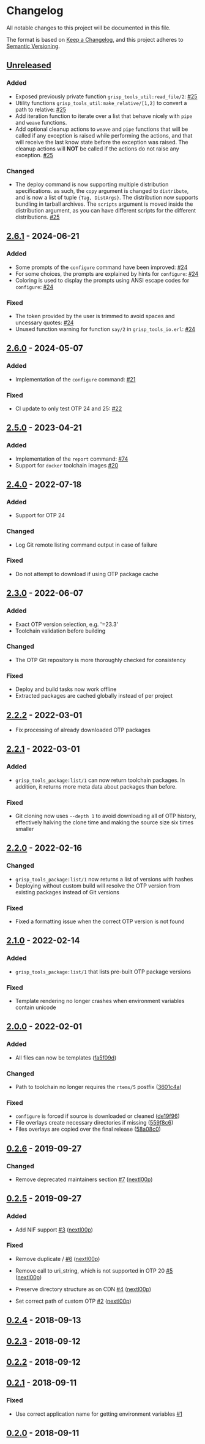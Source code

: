 # Changelog

All notable changes to this project will be documented in this file.

The format is based on [Keep a Changelog](https://keepachangelog.com/en/1.0.0/),
and this project adheres to
[Semantic Versioning](https://semver.org/spec/v2.0.0.html).

## [Unreleased]

### Added

- Exposed previously private function `grisp_tools_util:read_file/2`: [#25](https://github.com/grisp/grisp_tools/pull/25)
- Utility functions `grisp_tools_util:make_relative/[1,2]` to convert a path to
  relative: [#25](https://github.com/grisp/grisp_tools/pull/25)
- Add iteration function to iterate over a list that behave nicely with `pipe`
  and `weave` functions.
- Add optional cleanup actions to `weave` and `pipe` functions that will be
  called if any exception is raised while performing the actions, and that will
  receive the last know state before the exception was raised. The cleanup
  actions will **NOT** be called if the actions do not raise any exception.
  [#25](https://github.com/grisp/grisp_tools/pull/25)

### Changed

- The deploy command is now supporting multiple distribution specifications.
  as such, the `copy` argument is changed to `distribute`, and is now a list
  of tuple `{Tag, DistArgs}`. The distribution now supports bundling in
  tarball archives. The `scripts` argument is moved inside the distribution
  argument, as you can have different scripts for the different distributions.
  [#25](https://github.com/grisp/grisp_tools/pull/25)

## [2.6.1] - 2024-06-21
### Added
- Some prompts of the `configure` command have been improved: [#24](https://github.com/grisp/grisp_tools/pull/24)
- For some choices, the prompts are explained by hints for `configure`: [#24](https://github.com/grisp/grisp_tools/pull/24)
- Coloring is used to display the prompts using ANSI escape codes for `configure`: [#24](https://github.com/grisp/grisp_tools/pull/24)

### Fixed
- The token provided by the user is trimmed to avoid spaces and uncessary quotes: [#24](https://github.com/grisp/grisp_tools/pull/24)
- Unused function warning for function `say/2` in `grisp_tools_io.erl`: [#24](https://github.com/grisp/grisp_tools/pull/24)

## [2.6.0] - 2024-05-07
### Added
- Implementation of the `configure` command: [#21](https://github.com/grisp/grisp_tools/pull/21)

### Fixed
- CI update to only test OTP 24 and 25: [#22](https://github.com/grisp/grisp_tools/pull/22)

## [2.5.0] - 2023-04-21

### Added

- Implementation of the `report` command: [#74](https://github.com/grisp/rebar3_grisp/pull/74)
- Support for `docker` toolchain images [#20](https://github.com/grisp/grisp_tools/pull/20)

## [2.4.0] - 2022-07-18

### Added

- Support for OTP 24

### Changed

- Log Git remote listing command output in case of failure

### Fixed

- Do not attempt to download if using OTP package cache

## [2.3.0] - 2022-06-07

### Added

- Exact OTP version selection, e.g. '=23.3'
- Toolchain validation before building

### Changed

- The OTP Git repository is more thoroughly checked for consistency

### Fixed

- Deploy and build tasks now work offline
- Extracted packages are cached globally instead of per project

## [2.2.2] - 2022-03-01

- Fix processing of already downloaded OTP packages

## [2.2.1] - 2022-03-01

### Added

- `grisp_tools_package:list/1` can now return toolchain packages. In addition,
  it returns more meta data about packages than before.

### Fixed

- Git cloning now uses `--depth 1` to avoid downloading all of OTP history,
  effectively halving the clone time and making the source size six times
  smaller

## [2.2.0] - 2022-02-16

### Changed

- `grisp_tools_package:list/1` now returns a list of versions with hashes
- Deploying without custom build will resolve the OTP version from existing
  packages instead of Git versions

### Fixed

- Fixed a formatting issue when the correct OTP version is not found

## [2.1.0] - 2022-02-14

### Added

- `grisp_tools_package:list/1` that lists pre-built OTP package versions

### Fixed

- Template rendering no longer crashes when environment variables contain
  unicode

## [2.0.0] - 2022-02-01

### Added

- All files can now be templates ([fa5f09d](https://github.com/grisp/grisp_tools/commit/fa5f09dea255bb5dd6dae6427d2df5f00fd02105))

### Changed

- Path to toolchain no longer requires the `rtems/5` postfix ([3601c4a](https://github.com/grisp/grisp_tools/commit/3601c4a6de55f1a3b4d0bbbb6ee58b7a372db354))

### Fixed

- `configure` is forced if source is downloaded or cleaned ([de19f96](https://github.com/grisp/grisp_tools/commit/de19f96182b5dd58f8fdec2e75cabb6e64adf40d))
- File overlays create necessary directories if missing ([559f8c6](https://github.com/grisp/grisp_tools/commit/559f8c64887b90619cb9d5cc4d0433ec04905211))
- Files overlays are copied over the final release ([58a08c0](https://github.com/grisp/grisp_tools/commit/58a08c038134ee84535d801dbd8c10f34006b838))

## [0.2.6] - 2019-09-27

### Changed

- Remove deprecated maintainers section [\#7](https://github.com/grisp/grisp_tools/pull/7) ([nextl00p](https://github.com/nextl00p))

## [0.2.5] - 2019-09-27

### Added
- Add NIF support [\#3](https://github.com/grisp/grisp_tools/pull/3) ([nextl00p](https://github.com/nextl00p))

### Fixed

- Remove duplicate / [\#6](https://github.com/grisp/grisp_tools/pull/6) ([nextl00p](https://github.com/nextl00p))
- Remove call to uri\_string, which is not supported in OTP 20 [\#5](https://github.com/grisp/grisp_tools/pull/5) ([nextl00p](https://github.com/nextl00p))
- Preserve directory structure as on CDN [\#4](https://github.com/grisp/grisp_tools/pull/4) ([nextl00p](https://github.com/nextl00p))

- Set correct path of custom OTP [\#2](https://github.com/grisp/grisp_tools/pull/2) ([nextl00p](https://github.com/nextl00p))

## [0.2.4] - 2018-09-13

## [0.2.3] - 2018-09-12

## [0.2.2] - 2018-09-12

## [0.2.1] - 2018-09-11

### Fixed

- Use correct application name for getting environment variables [\#1](https://github.com/grisp/grisp_tools/issues/1)

## [0.2.0] - 2018-09-11

[Unreleased]: https://github.com/grisp/grisp_tools/compare/2.6.1...HEAD
[2.6.1]: https://github.com/grisp/grisp_tools/compare/2.6.0...2.6.1
[2.6.0]: https://github.com/grisp/grisp_tools/compare/2.5.0...2.6.0
[2.5.0]: https://github.com/grisp/grisp_tools/compare/2.4.0...2.5.0
[2.4.0]: https://github.com/grisp/grisp_tools/compare/2.3.0...2.4.0
[2.3.0]: https://github.com/grisp/grisp_tools/compare/2.2.2...2.3.0
[2.2.2]: https://github.com/grisp/grisp_tools/compare/2.2.1...2.2.2
[2.2.1]: https://github.com/grisp/grisp_tools/compare/2.2.0...2.2.1
[2.2.0]: https://github.com/grisp/grisp_tools/compare/2.1.0...2.2.0
[2.1.0]: https://github.com/grisp/grisp_tools/compare/2.0.0...2.1.0
[2.0.0]: https://github.com/grisp/grisp_tools/compare/0.2.6...2.0.0
[0.2.6]: https://github.com/grisp/grisp_tools/compare/0.2.6...0.2.6
[0.2.5]: https://github.com/grisp/grisp_tools/compare/0.2.4...0.2.5
[0.2.4]: https://github.com/grisp/grisp_tools/compare/0.2.3...0.2.4
[0.2.3]: https://github.com/grisp/grisp_tools/compare/0.2.2...0.2.3
[0.2.2]: https://github.com/grisp/grisp_tools/compare/0.2.1...0.2.2
[0.2.1]: https://github.com/grisp/grisp_tools/compare/0.2.0...0.2.1
[0.2.0]: https://github.com/grisp/grisp_tools/compare/05cf2b8a58ef7decfbb0f043d25f5f20bb3c45c6...0.2.0
